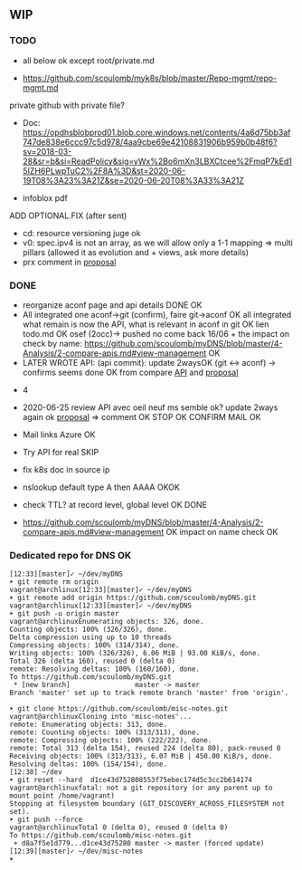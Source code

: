 ## WIP

### TODO

- all below ok except root/private.md

- https://github.com/scoulomb/myk8s/blob/master/Repo-mgmt/repo-mgmt.md

 private github with private file?
- Doc: https://opdhsblobprod01.blob.core.windows.net/contents/4a6d75bb3af747de838e6ccc97c5d978/4aa9cbe69e42108831906b959b0b48f6?sv=2018-03-28&sr=b&si=ReadPolicy&sig=yWx%2Bo6mXn3LBXCtcee%2FmqP7kEd15IZH6PLwpTuC2%2F8A%3D&st=2020-06-19T08%3A23%3A21Z&se=2020-06-20T08%3A33%3A21Z
+ infoblox pdf

ADD OPTIONAL.FIX (after sent)
- cd: resource versioning juge ok
- v0: spec.ipv4 is not an array, as we will allow only a 1-1 mapping => multi pillars (allowed it as evolution and + views, ask more details)
- prx comment in [proposal](4-Analysis/4-private-proposal.md) 
### DONE

- reorganize aconf page and api details DONE OK
- All integrated one aconf->git (confirm), faire git->aconf
OK all integrated what remain is now the API, what is relevant in aconf in git OK
lien todo.md OK osef (2occ)-> pushed no come back
16/06 + the impact on check by name: https://github.com/scoulomb/myDNS/blob/master/4-Analysis/2-compare-apis.md#view-management OK
- LATER WROTE API: (api commit): update 2waysOK (git <-> aconf) -> confirms seems done OK
from compare [API](4-Analysis/2-compare-apis.md#Notes-on-record-set-creation-API) and [proposal](4-Analysis/3-towards-a-k8s-like-api.md)
+ 4

-  2020-06-25 review API avec oeil neuf ms semble ok? update 2ways again ok
[proposal](4-Analysis/4-private-proposal.md#host-body) => comment OK
STOP OK CONFIRM MAIL OK


- Mail links Azure OK
- Try API for real SKIP
- fix k8s doc in source ip
- nslookup default type A then AAAA OKOK
- check TTL? at record level, global level OK DONE                                                                                                                                                                                                                                                                                                                                         
-  https://github.com/scoulomb/myDNS/blob/master/4-Analysis/2-compare-apis.md#view-management OK
impact on name check OK

### Dedicated repo for DNS OK

````shell script
[12:33][master]✓ ~/dev/myDNS
➤ git remote rm origin                                                                                                                                                        vagrant@archlinux[12:33][master]✓ ~/dev/myDNS
➤ git remote add origin https://github.com/scoulomb/myDNS.git                                                                                                                 vagrant@archlinux[12:33][master]✓ ~/dev/myDNS
➤ git push -u origin master                                                                                                                                                   vagrant@archlinuxEnumerating objects: 326, done.
Counting objects: 100% (326/326), done.
Delta compression using up to 10 threads
Compressing objects: 100% (314/314), done.
Writing objects: 100% (326/326), 6.06 MiB | 93.00 KiB/s, done.
Total 326 (delta 160), reused 0 (delta 0)
remote: Resolving deltas: 100% (160/160), done.
To https://github.com/scoulomb/myDNS.git
 * [new branch]                master -> master
Branch 'master' set up to track remote branch 'master' from 'origin'.

➤ git clone https://github.com/scoulomb/misc-notes.git                                                                                                                        vagrant@archlinuxCloning into 'misc-notes'...
remote: Enumerating objects: 313, done.
remote: Counting objects: 100% (313/313), done.
remote: Compressing objects: 100% (222/222), done.
remote: Total 313 (delta 154), reused 224 (delta 80), pack-reused 0
Receiving objects: 100% (313/313), 6.07 MiB | 450.00 KiB/s, done.
Resolving deltas: 100% (154/154), done.
[12:38] ~/dev
➤ git reset --hard  d1ce43d752808553f75ebec174d5c3cc2b614174                                                                                                                  vagrant@archlinuxfatal: not a git repository (or any parent up to mount point /home/vagrant)
Stopping at filesystem boundary (GIT_DISCOVERY_ACROSS_FILESYSTEM not set).
➤ git push --force                                                                                                                                                            vagrant@archlinuxTotal 0 (delta 0), reused 0 (delta 0)
To https://github.com/scoulomb/misc-notes.git
 + d8a7f5e1d779...d1ce43d75280 master -> master (forced update)
[12:39][master]✓ ~/dev/misc-notes
➤
````